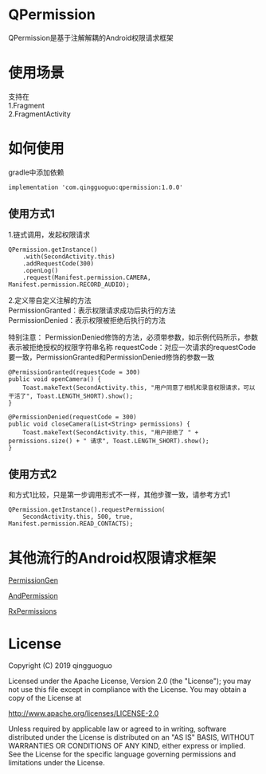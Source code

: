 # QPermission
QPermission是基于注解解耦的Android权限请求框架

# 使用场景
支持在  
1.Fragment  
2.FragmentActivity

# 如何使用
gradle中添加依赖
```
implementation 'com.qingguoguo:qpermission:1.0.0'
```
## 使用方式1
1.链式调用，发起权限请求
```
QPermission.getInstance()
    .with(SecondActivity.this)
    .addRequestCode(300)
    .openLog()
    .request(Manifest.permission.CAMERA, Manifest.permission.RECORD_AUDIO);
```
2.定义带自定义注解的方法  
PermissionGranted：表示权限请求成功后执行的方法  
PermissionDenied：表示权限被拒绝后执行的方法 
 
特别注意：
PermissionDenied修饰的方法，必须带参数，如示例代码所示，参数表示被拒绝授权的权限字符串名称 
requestCode：对应一次请求的requestCode要一致，PermissionGranted和PermissionDenied修饰的参数一致
```
@PermissionGranted(requestCode = 300)
public void openCamera() {
    Toast.makeText(SecondActivity.this, "用户同意了相机和录音权限请求，可以干活了", Toast.LENGTH_SHORT).show();
}

@PermissionDenied(requestCode = 300)
public void closeCamera(List<String> permissions) {
    Toast.makeText(SecondActivity.this, "用户拒绝了 " + permissions.size() + " 请求", Toast.LENGTH_SHORT).show();
}
```
## 使用方式2
和方式1比较，只是第一步调用形式不一样，其他步骤一致，请参考方式1
```
QPermission.getInstance().requestPermission(
    SecondActivity.this, 500, true, Manifest.permission.READ_CONTACTS);
```
# 其他流行的Android权限请求框架
[PermissionGen](https://github.com/lovedise/PermissionGen)  

[AndPermission](https://github.com/yanzhenjie/AndPermission)  

[RxPermissions](https://github.com/tbruyelle/RxPermissions)

# License
Copyright (C) 2019 qingguoguo

Licensed under the Apache License, Version 2.0 (the "License");
you may not use this file except in compliance with the License.
You may obtain a copy of the License at

   http://www.apache.org/licenses/LICENSE-2.0

Unless required by applicable law or agreed to in writing, software
distributed under the License is distributed on an "AS IS" BASIS,
WITHOUT WARRANTIES OR CONDITIONS OF ANY KIND, either express or implied.
See the License for the specific language governing permissions and
limitations under the License.
